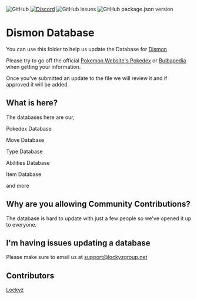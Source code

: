 ![GitHub](https://img.shields.io/github/license/lockyz/Dismon?style=for-the-badge)
[![Discord](https://img.shields.io/discord/595881103672475665?logo=Discord&style=for-the-badge)](https://discord.gg/eRPsZns)
![GitHub issues](https://img.shields.io/github/issues/lockyz/Dismon?logo=GitHub&style=for-the-badge)
![GitHub package.json version](https://img.shields.io/github/package-json/v/lockyz/Dismon?logo=GitHub&style=for-the-badge)

# Dismon Database
You can use this folder to help us update the Database for [Dismon](https://github.com/lockyz/Dismon)

Please try to go off the official [Pokemon Website's Pokedex](https://www.pokemon.com/us/pokedex/) or [Bulbapedia](https://bulbapedia.bulbagarden.net/wiki/Category:Pok%C3%A9mon_by_generation) when getting your information.

Once you've submitted an update to the file we will review it and if approved it will be added.

## What is here?
The databases here are our,

Pokedex Database

Move Database

Type Database

Abilities Database

Item Database

and more

## Why are you allowing Community Contributions?
The database is hard to update with just a few people so we've opened it up to everyone.

## I'm having issues updating a database
Please make sure to email us at support@lockyzgroup.net

## Contributors
[Lockyz](https://github.com/lockyz)